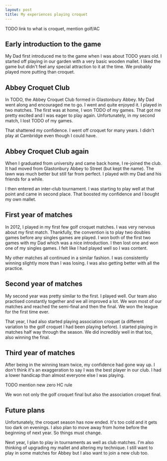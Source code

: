 ```yaml
---
layout: post
title: My experiences playing croquet
---
```




TODO link to what is croquet, mention golf/AC


## Early introduction to the game

My Dad first introduced me to the game when I was about TODO years old. I started off playing in our garden with a very basic wooden mallet. I liked the game but didn't feel any special attraction to it at the time. We probably played more putting than croquet. 

## Abbey Croquet Club

In TODO, the Abbey Croquet Club formed in Glastonbury Abbey. My Dad went along and encouraged me to go. I went and quite enjoyed it. I played in two matches. The first was at home, I won TODO of my games. That got me pretty excited and I was eager to play again. Unfortunately, in my second match, I lost TODO of my games. 

That shattered my confidence. I went off croquet for many years. I didn't play at Cambridge even though I could have. 

## Abbey Croquet Club again

When I graduated from university and came back home, I re-joined the club. It had moved from Glastonbury Abbey to Street (but kept the name). The lawn was much better but still far from perfect. I played with my Dad and his friends for a while. 

I then entered an inter-club tournament. I was starting to play well at that point and came in second place. That boosted my confidence and I bought my own mallet. 

## First year of matches

In 2012, I played in my first few golf croquet matches. I was very nervous about my first match. Thankfully, the convention is to play two doubles games before any singles games are played. I won both of the first two games with my Dad which was a nice introduction. I then lost one and won one of my singles games. I felt like I had played well so I was content. 

My other matches all continued in a similar fashion. I was consistently winning slightly more than I was losing. I was also getting better with all the practice. 

## Second year of matches

My second year was pretty similar to the first. I played well. Our team also practised constantly together and we all improved a lot. We won most of our matches and reached the semi-final and then the final. We won the league for the first time ever. 

That year, I had also started playing association croquet (a different variation to the golf croquet I had been playing before). I started playing in matches half way through the season. We did incredibly well in that too, also winning the final. 

## Third year of matches

After being in the winning team twice, my confidence had gone way up. I don't think it's an exaggeration to say I was the best player in our club. I had a lower handicap than almost everyone else I was playing. 

TODO mention new zero HC rule

We won not only the golf croquet final but also the association croquet final. 

## Future plans

Unfortunately, the croquet season has now ended. It's too cold and it gets too dark on evenings. I also plan to move away from home before the beginning of next year. So things must change. 

Next year, I plan to play in tournaments as well as club matches. I'm also thinking of upgrading my mallet and altering my technique. I still want to play in some matches for Abbey but I also want to join a new club too. 
